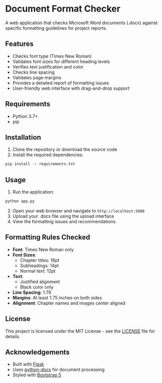 # Document Format Checker

A web application that checks Microsoft Word documents (.docx) against specific formatting guidelines for project reports.

## Features

- Checks font type (Times New Roman)
- Validates font sizes for different heading levels
- Verifies text justification and color
- Checks line spacing
- Validates page margins
- Provides a detailed report of formatting issues
- User-friendly web interface with drag-and-drop support

## Requirements

- Python 3.7+
- pip

## Installation

1. Clone the repository or download the source code
2. Install the required dependencies:

```bash
pip install -r requirements.txt
```

## Usage

1. Run the application:

```bash
python app.py
```

2. Open your web browser and navigate to `http://localhost:5000`
3. Upload your .docx file using the upload interface
4. View the formatting issues and recommendations

## Formatting Rules Checked

- **Font**: Times New Roman only
- **Font Sizes**:
  - Chapter titles: 16pt
  - Subheadings: 14pt
  - Normal text: 12pt
- **Text**:
  - Justified alignment
  - Black color only
- **Line Spacing**: 1.79
- **Margins**: At least 1.75 inches on both sides
- **Alignment**: Chapter names and images center aligned

## License

This project is licensed under the MIT License - see the [LICENSE](LICENSE) file for details.

## Acknowledgements

- Built with [Flask](https://flask.palletsprojects.com/)
- Uses [python-docx](https://python-docx.readthedocs.io/) for document processing
- Styled with [Bootstrap 5](https://getbootstrap.com/)
